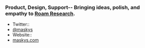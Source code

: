 ### Product, Design, Support-- Bringing ideas, polish, and empathy to [Roam Research](Roam%20Research.md).
- Twitter:: 
- [@maskys](https://twitter.com/maskys_)
- Website::
- [maskys.com](https://maskys.com)